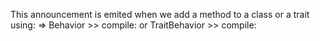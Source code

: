 This announcement is emited when we add a method to a class or a trait using:
	=> Behavior >> compile: or TraitBehavior >> compile: